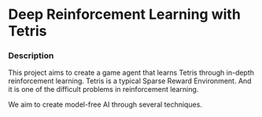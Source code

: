 
Deep Reinforcement Learning with Tetris
=============


### Description

This project aims to create a game agent that learns Tetris through in-depth reinforcement learning.
Tetris is a typical Sparse Reward Environment. And it is one of the difficult problems in reinforcement learning.

We aim to create model-free AI through several techniques.
